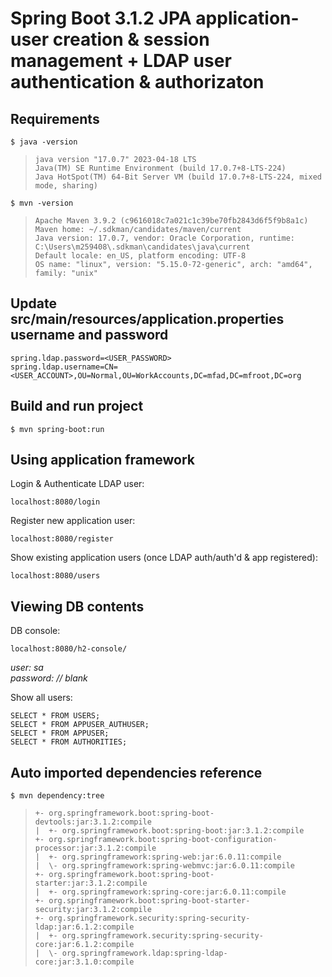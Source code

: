 # Spring Boot 3.1.2 JPA application-user creation & session management + LDAP user authentication & authorizaton

## Requirements

    $ java -version

>     java version "17.0.7" 2023-04-18 LTS
>     Java(TM) SE Runtime Environment (build 17.0.7+8-LTS-224)
>     Java HotSpot(TM) 64-Bit Server VM (build 17.0.7+8-LTS-224, mixed mode, sharing)

    $ mvn -version
>     Apache Maven 3.9.2 (c9616018c7a021c1c39be70fb2843d6f5f9b8a1c)
>     Maven home: ~/.sdkman/candidates/maven/current
>     Java version: 17.0.7, vendor: Oracle Corporation, runtime: C:\Users\m259408\.sdkman\candidates\java\current
>     Default locale: en_US, platform encoding: UTF-8
>     OS name: "linux", version: "5.15.0-72-generic", arch: "amd64", family: "unix"

## Update src/main/resources/application.properties username and password

    spring.ldap.password=<USER_PASSWORD>
    spring.ldap.username=CN=<USER_ACCOUNT>,OU=Normal,OU=WorkAccounts,DC=mfad,DC=mfroot,DC=org

## Build and run project

    $ mvn spring-boot:run

## Using application framework

Login & Authenticate LDAP user:

    localhost:8080/login

Register new application user:

    localhost:8080/register

Show existing application users (once LDAP auth/auth'd & app registered):

    localhost:8080/users

## Viewing DB contents

DB console:

    localhost:8080/h2-console/

*user: sa*  
*password: // blank*

Show all users:

    SELECT * FROM USERS;
    SELECT * FROM APPUSER_AUTHUSER;
    SELECT * FROM APPUSER;
    SELECT * FROM AUTHORITIES;

## Auto imported dependencies reference

    $ mvn dependency:tree
    
>     +- org.springframework.boot:spring-boot-devtools:jar:3.1.2:compile
>     |  +- org.springframework.boot:spring-boot:jar:3.1.2:compile
>     +- org.springframework.boot:spring-boot-configuration-processor:jar:3.1.2:compile
>     |  +- org.springframework:spring-web:jar:6.0.11:compile
>     |  \- org.springframework:spring-webmvc:jar:6.0.11:compile
>     +- org.springframework.boot:spring-boot-starter:jar:3.1.2:compile
>     |  +- org.springframework:spring-core:jar:6.0.11:compile
>     +- org.springframework.boot:spring-boot-starter-security:jar:3.1.2:compile
>     +- org.springframework.security:spring-security-ldap:jar:6.1.2:compile
>     |  +- org.springframework.security:spring-security-core:jar:6.1.2:compile
>     |  \- org.springframework.ldap:spring-ldap-core:jar:3.1.0:compile


